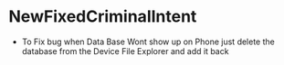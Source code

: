 # NewFixedCriminalIntent


- To Fix bug when Data Base Wont show up on Phone just delete the database from the Device File Explorer and add it back  
